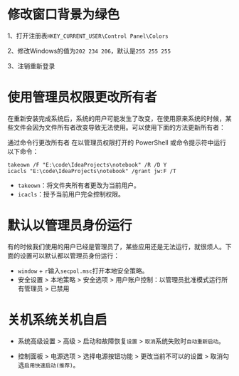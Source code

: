  # 修改窗口背景为绿色

1、打开注册表`HKEY_CURRENT_USER\Control Panel\Colors`

2、修改Windows的值为`202 234 206`，默认是`255 255 255`

3、注销重新登录

# 使用管理员权限更改所有者

在重新安装完成系统后，系统的用户可能发生了改变，在使用原来系统的时候，某些文件会因为文件所有者改变导致无法使用。可以使用下面的方法更新所有者：

通过命令行更改所有者
在以管理员权限打开的 PowerShell 或命令提示符中运行以下命令：

```
takeown /F "E:\code\IdeaProjects\notebook" /R /D Y
icacls "E:\code\IdeaProjects\notebook" /grant jw:F /T
```

- `takeown`：将文件夹所有者更改为当前用户。
- `icacls`：授予当前用户完全控制权限。

# 默认以管理员身份运行

有的时候我们使用的用户已经是管理员了，某些应用还是无法运行，就很烦人。下面的设置可以默认都以管理员身份运行：

- `window` + `r`输入`secpol.msc`打开本地安全策略。
- 安全设置 > 本地策略 > 安全选项 > 用户账户控制：以管理员批准模式运行所有管理员 > 已禁用

# 关机系统关机自启

- 系统高级设置 > 高级 > 启动和故障恢复`设置` > `取消`系统失败时`自动重新启动`。

- 控制面板 > 电源选项 > 选择电源按钮功能 > 更改当前不可以的设置 > 取消勾选`启用快速启动(推荐)`。
